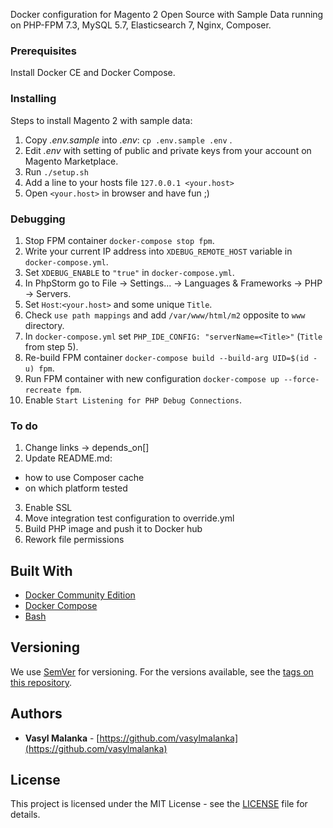 Docker configuration for Magento 2 Open Source with Sample Data running on PHP-FPM 7.3, MySQL 5.7, Elasticsearch 7, Nginx, Composer.

### Prerequisites

Install Docker CE and Docker Compose.

### Installing

Steps to install Magento 2 with sample data:

1. Copy *.env.sample* into *.env*: `cp .env.sample .env` .
2. Edit *.env* with setting of public and private keys from your account on Magento Marketplace.
3. Run `./setup.sh`
4. Add a line to your hosts file `127.0.0.1 <your.host>`
5. Open `<your.host>` in browser and have fun ;)

### Debugging

1. Stop FPM container `docker-compose stop fpm`.
2. Write your current IP address into `XDEBUG_REMOTE_HOST` variable in `docker-compose.yml`.
3. Set `XDEBUG_ENABLE` to `"true"` in `docker-compose.yml`.
4. In PhpStorm go to File -> Settings... -> Languages & Frameworks -> PHP -> Servers.
5. Set `Host`:`<your.host>` and some unique `Title`.
6. Check `use path mappings` and add `/var/www/html/m2` opposite to `www` directory.
7. In `docker-compose.yml` set `PHP_IDE_CONFIG: "serverName=<Title>"` (`Title` from step 5).
8. Re-build FPM container `docker-compose build --build-arg UID=$(id -u) fpm`.
9. Run FPM container with new configuration `docker-compose up --force-recreate fpm`.
10. Enable `Start Listening for PHP Debug Connections`.

### To do
1. Change links -> depends_on[]
2. Update README.md:
  - how to use Composer cache
  - on which platform tested
3. Enable SSL
4. Move integration test configuration to override.yml
5. Build PHP image and push it to Docker hub
6. Rework file permissions

## Built With

* [Docker Community Edition](https://docs.docker.com/install/)
* [Docker Compose](https://docs.docker.com/compose/)
* [Bash](https://www.gnu.org/software/bash/)

## Versioning

We use [SemVer](http://semver.org/) for versioning. For the versions available, see the [tags on this repository](https://github.com/vasylmalanka/m2-sample-docker/tags). 

## Authors

* **Vasyl Malanka** - [https://github.com/vasylmalanka](https://github.com/vasylmalanka)

## License

This project is licensed under the MIT License - see the [LICENSE](https://github.com/nishanths/license/blob/master/LICENSE) file for details.
